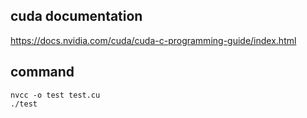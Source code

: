 ## cuda documentation <br>
https://docs.nvidia.com/cuda/cuda-c-programming-guide/index.html

## command <br>
`nvcc -o test test.cu` <br>
`./test`
